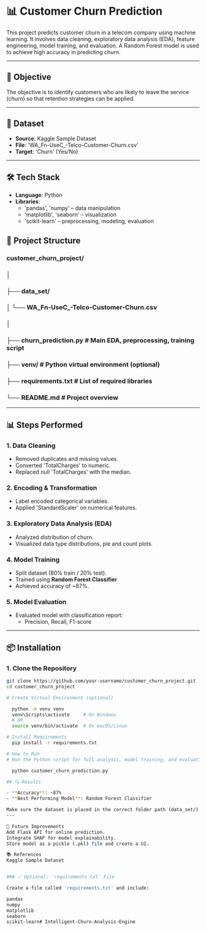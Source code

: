 # 📊 Customer Churn Prediction

This project predicts customer churn in a telecom company using machine learning. It involves data cleaning, exploratory data analysis (EDA), feature engineering, model training, and evaluation. A Random Forest model is used to achieve high accuracy in predicting churn.

---

## 📌 Objective

The objective is to identify customers who are likely to leave the service (churn) so that retention strategies can be applied.

---

## 📁 Dataset

- **Source**: Kaggle Sample Dataset
- **File**: 'WA_Fn-UseC_-Telco-Customer-Churn.csv'
- **Target**: 'Churn' (Yes/No)

---

## 🛠️ Tech Stack

- **Language**: Python
- **Libraries**:
  - 'pandas', 'numpy' – data manipulation
  - 'matplotlib', 'seaborn' – visualization
  - 'scikit-learn' – preprocessing, modeling, evaluation


## 🧱 Project Structure

### customer_churn_project/
### │
### ├── data_set/
### │ └── WA_Fn-UseC_-Telco-Customer-Churn.csv
### │
### ├── churn_prediction.py # Main EDA, preprocessing, training script
### ├── venv/ # Python virtual environment (optional)
### ├── requirements.txt # List of required libraries
### └── README.md # Project overview

---

## 📊 Steps Performed

### 1. Data Cleaning

- Removed duplicates and missing values.
- Converted 'TotalCharges' to numeric.
- Replaced null 'TotalCharges' with the median.

### 2. Encoding & Transformation

- Label encoded categorical variables.
- Applied 'StandardScaler' on numerical features.

### 3. Exploratory Data Analysis (EDA)

- Analyzed distribution of churn.
- Visualized data type distributions, pie and count plots.

### 4. Model Training

- Split dataset (80% train / 20% test).
- Trained using **Random Forest Classifier**.
- Achieved accuracy of ~87%.

### 5. Model Evaluation

- Evaluated model with classification report:
  - Precision, Recall, F1-score

---
## 📦 Installation

### 1. Clone the Repository

```bash
git clone https://github.com/your-username/customer_churn_project.git
cd customer_churn_project

# Create Virtual Environment (optional)

  python -m venv venv
  venv\Scripts\activate     # On Windows
  # OR
  source venv/bin/activate  # On macOS/Linux

# Install Requirements
  pip install -r requirements.txt

# How to Run
# Run the Python script for full analysis, model training, and evaluation:

  python customer_churn_prediction.py

## 🔍 Results

- **Accuracy**: ~87%
- **Best Performing Model**: Random Forest Classifier

Make sure the dataset is placed in the correct folder path (data_set/) and update the file path in the script if needed.
---

📌 Future Improvements
Add Flask API for online prediction.
Integrate SHAP for model explainability.
Store model as a pickle (.pkl) file and create a UI.

📚 References
Kaggle Sample Dataset


### ✅ Optional: 'requirements.txt' File

Create a file called 'requirements.txt' and include:

pandas
numpy
matplotlib
seaborn
scikit-learn# Intelligent-Churn-Analysis-Engine
